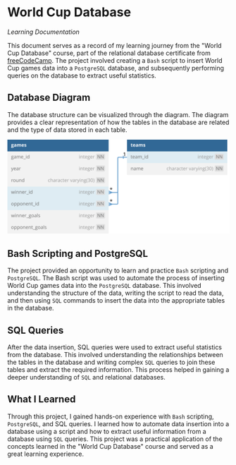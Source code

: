 # World Cup Database 

*Learning Documentation*

This document serves as a record of my learning journey from the "World Cup Database" course, part of the relational database certificate from [freeCodeCamp](https://www.freecodecamp.org/learn/relational-database). The project involved creating a `Bash` script to insert World Cup games data into a `PostgreSQL` database, and subsequently performing queries on the database to extract useful statistics.

## Database Diagram

The database structure can be visualized through the diagram. The diagram provides a clear representation of how the tables in the database are related and the type of data stored in each table.

![Database Diagram](images%2Fworldcup-db-diagram.svg)

## Bash Scripting and PostgreSQL

The project provided an opportunity to learn and practice `Bash` scripting and `PostgreSQL`. The Bash script was used to automate the process of inserting World Cup games data into the `PostgreSQL` database. This involved understanding the structure of the data, writing the script to read the data, and then using `SQL` commands to insert the data into the appropriate tables in the database.

## SQL Queries

After the data insertion, SQL queries were used to extract useful statistics from the database. This involved understanding the relationships between the tables in the database and writing complex `SQL` queries to join these tables and extract the required information. This process helped in gaining a deeper understanding of `SQL` and relational databases.

## What I Learned

Through this project, I gained hands-on experience with `Bash` scripting, `PostgreSQL`, and SQL queries. I learned how to automate data insertion into a database using a script and how to extract useful information from a database using `SQL` queries. This project was a practical application of the concepts learned in the "World Cup Database" course and served as a great learning experience.